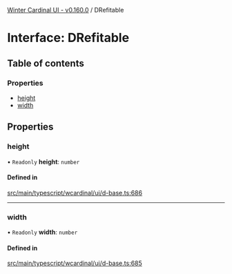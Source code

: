 [Winter Cardinal UI - v0.160.0](../index.md) / DRefitable

# Interface: DRefitable

## Table of contents

### Properties

- [height](DRefitable.md#height)
- [width](DRefitable.md#width)

## Properties

### height

• `Readonly` **height**: `number`

#### Defined in

[src/main/typescript/wcardinal/ui/d-base.ts:686](https://github.com/winter-cardinal/winter-cardinal-ui/blob/v0.160.0/src/main/typescript/wcardinal/ui/d-base.ts#L686)

___

### width

• `Readonly` **width**: `number`

#### Defined in

[src/main/typescript/wcardinal/ui/d-base.ts:685](https://github.com/winter-cardinal/winter-cardinal-ui/blob/v0.160.0/src/main/typescript/wcardinal/ui/d-base.ts#L685)
